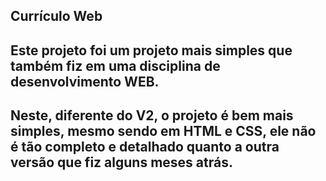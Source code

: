 ## Currículo Web

## Este projeto foi um projeto mais simples que também fiz em uma disciplina de desenvolvimento WEB.

## Neste, diferente do V2, o projeto é bem mais simples, mesmo sendo em HTML e CSS, ele não é tão completo e detalhado quanto a outra versão que fiz alguns meses atrás.
